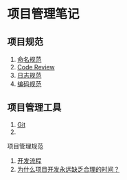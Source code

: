 # 项目管理笔记

## 项目规范

1. [命名规范](https://github.com/HomanLiang/study-demo/blob/main/project-manage/document/chapter1_01.md)
2. [Code Review](https://github.com/HomanLiang/study-demo/blob/main/project-manage/document/chapter1_02.md)
3. [日志规范](https://github.com/HomanLiang/study-demo/blob/main/project-manage/document/chapter1_03.md)
4. [编码规范](https://github.com/HomanLiang/study-demo/blob/main/project-manage/document/chapter1_04.md)

## 项目管理工具

1. [Git](https://github.com/HomanLiang/study-demo/blob/main/project-manage/document/chapter2_01.md)
2. 

项目管理规范

1. [开发流程](https://github.com/HomanLiang/study-demo/blob/main/project-manage/document/chapter3_01.md)
2. [为什么项目开发永远缺乏合理的时间？](https://github.com/HomanLiang/study-demo/blob/main/project-manage/document/chapter3_02.md)

